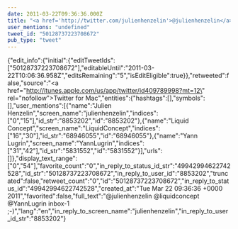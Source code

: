 ```yaml
---
date: 2011-03-22T09:36:36.000Z
title: "<a href='http://twitter.com/julienhenzelin'>@julienhenzelin</a> <a href='http://twitter.com/liquidconcept'>@liquidconcept</a> <a href='http://twitter.com/YannLugrin'>@YannLugrin</a> inbox-1 ;-)″"
user_mentions: "undefined"
tweet_id: "50128737223708672"
pub_type: "tweet"
---
```

{"edit_info":{"initial":{"editTweetIds":["50128737223708672"],"editableUntil":"2011-03-22T10:06:36.958Z","editsRemaining":"5","isEditEligible":true}},"retweeted":false,"source":"<a href=\"http://itunes.apple.com/us/app/twitter/id409789998?mt=12\" rel=\"nofollow\">Twitter for Mac</a>","entities":{"hashtags":[],"symbols":[],"user_mentions":[{"name":"Julien Henzelin","screen_name":"julienhenzelin","indices":["0","15"],"id_str":"8853202","id":"8853202"},{"name":"Liquid Concept","screen_name":"LiquidConcept","indices":["16","30"],"id_str":"68946055","id":"68946055"},{"name":"Yann Lugrin","screen_name":"YannLugrin","indices":["31","42"],"id_str":"5831552","id":"5831552"}],"urls":[]},"display_text_range":["0","54"],"favorite_count":"0","in_reply_to_status_id_str":"49942994622742528","id_str":"50128737223708672","in_reply_to_user_id":"8853202","truncated":false,"retweet_count":"0","id":"50128737223708672","in_reply_to_status_id":"49942994622742528","created_at":"Tue Mar 22 09:36:36 +0000 2011","favorited":false,"full_text":"@julienhenzelin @liquidconcept @YannLugrin inbox-1 ;-)","lang":"en","in_reply_to_screen_name":"julienhenzelin","in_reply_to_user_id_str":"8853202"}
